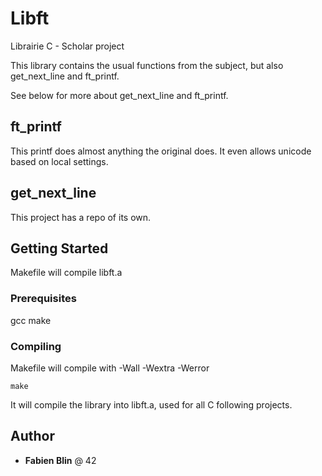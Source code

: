 # Libft

Librairie C - Scholar project

This library contains the usual functions from the subject, but also get_next_line and ft_printf.

See below for more about get_next_line and ft_printf.

## ft_printf

This printf does almost anything the original does. It even allows unicode based on local settings.

## get_next_line

This project has a repo of its own.

## Getting Started

Makefile will compile libft.a

### Prerequisites

gcc
make

### Compiling

Makefile will compile with -Wall -Wextra -Werror

```
make
```

It will compile the library into libft.a, used for all C following projects.

## Author

* **Fabien Blin** @ 42

